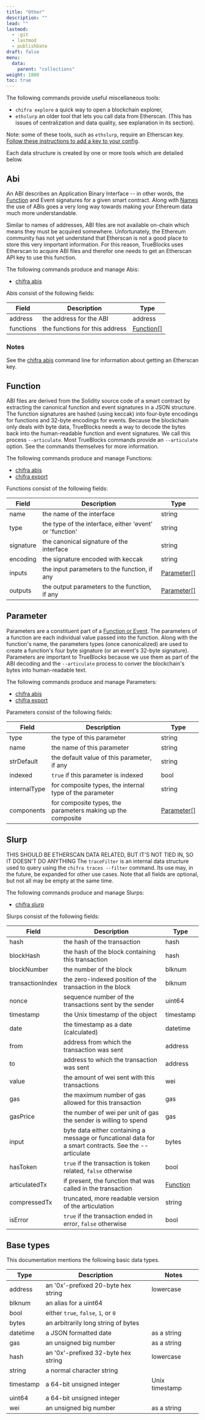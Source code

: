 ```yaml
---
title: "Other"
description: ""
lead: ""
lastmod:
  - :git
  - lastmod
  - publishDate
draft: false
menu:
  data:
    parent: "collections"
weight: 1800
toc: true
---
```


<!-- markdownlint-disable MD033 MD036 MD041 -->
The following commands provide useful miscellaneous tools:

- `chifra explore` a quick way to open a blockchain explorer,
- `ethslurp` an older tool that lets you call data from Etherscan. (This has issues of centralization and data quality, see explanation in its section).

Note: some of these tools, such as `ethslurp`, require an Etherscan key. [Follow these instructions
to add a key to your config](/docs/install/install-core/#3-update-the-configs-for-your-rpc-and-api-keys).

Each data structure is created by one or more tools which are detailed below.

## Abi

<!-- markdownlint-disable MD033 MD036 MD041 -->
An ABI describes an Application Binary Interface -- in other words, the [Function](/data-model/other/#function)
and Event signatures for a given smart contract. Along with [Names](/data-model/accounts/#names) the
use of ABIs goes a very long way towards making your Ethereum data much more understandable.

Similar to names of addresses, ABI files are not available on-chain which means they must be
acquired somewhere. Unfortunately, the Ethereum community has not yet understand that Etherscan
is not a good place to store this very important information. For this reason, TrueBlocks uses
Etherscan to acquire ABI files and therefor one needs to get an Etherscan API key to use this
function.

The following commands produce and manage Abis:

- [chifra abis](/chifra/accounts/#chifra-abis)

Abis consist of the following fields:

| Field     | Description                    | Type                                      |
| --------- | ------------------------------ | ----------------------------------------- |
| address   | the address for the ABI        | address                                   |
| functions | the functions for this address | [Function[]](/data-model/other/#function) |

### Notes

<!-- markdownlint-disable MD041 -->
See the [chifra abis](/chifra/accounts/#chifra-abis) command line for information about getting an Etherscan key.

## Function

<!-- markdownlint-disable MD033 MD036 MD041 -->
ABI files are derived from the Solidity source code of a smart contract by extracting the canonical
function and event signatures in a JSON structure. The function signatures are hashed (using
keccak) into four-byte encodings for functions and 32-byte encodings for events. Because the
blockchain only deals with byte data, TrueBlocks needs a way to decode the bytes back into the
human-readable function and event signatures. We call this process `--articulate`. Most TrueBlocks
commands provide an `--articulate` option. See the commands themselves for more information.

The following commands produce and manage Functions:

- [chifra abis](/chifra/accounts/#chifra-abis)
- [chifra export](/chifra/accounts/#chifra-export)

Functions consist of the following fields:

| Field     | Description                                             | Type                                        |
| --------- | ------------------------------------------------------- | ------------------------------------------- |
| name      | the name of the interface                               | string                                      |
| type      | the type of the interface, either 'event' or 'function' | string                                      |
| signature | the canonical signature of the interface                | string                                      |
| encoding  | the signature encoded with keccak                       | string                                      |
| inputs    | the input parameters to the function, if any            | [Parameter[]](/data-model/other/#parameter) |
| outputs   | the output parameters to the function, if any           | [Parameter[]](/data-model/other/#parameter) |

## Parameter

<!-- markdownlint-disable MD033 MD036 MD041 -->
Parameters are a constituent part of a [Function or Event](/data-model/accounts/#function). The
parameters of a function are each individual value passed into the function. Along with the
function's name, the parameters types (once canonicalized) are used to create a function's four
byte signature (or an event's 32-byte signature). Parameters are important to TrueBlocks because
we use them as part of the ABI decoding and the `--articulate` process to conver the blockchain's
bytes into human-readable text.

The following commands produce and manage Parameters:

- [chifra abis](/chifra/accounts/#chifra-abis)
- [chifra export](/chifra/accounts/#chifra-export)

Parameters consist of the following fields:

| Field        | Description                                                 | Type                                        |
| ------------ | ----------------------------------------------------------- | ------------------------------------------- |
| type         | the type of this parameter                                  | string                                      |
| name         | the name of this parameter                                  | string                                      |
| strDefault   | the default value of this parameter, if any                 | string                                      |
| indexed      | `true` if this parameter is indexed                         | bool                                        |
| internalType | for composite types, the internal type of the parameter     | string                                      |
| components   | for composite types, the parameters making up the composite | [Parameter[]](/data-model/other/#parameter) |

## Slurp

<!-- markdownlint-disable MD033 MD036 MD041 -->
THIS SHOULD BE ETHERSCAN DATA RELATED, BUT IT'S NOT TIED IN, SO IT DOESN'T DO ANYTHING
The `traceFilter` is an internal data structure used to query using the `chifra traces --filter` command. Its use may, in the future, be expanded for other use cases. Note that all fields are optional, but not all may be empty at the same time.

The following commands produce and manage Slurps:

- [chifra slurp](/chifra/other/#chifra-slurp)

Slurps consist of the following fields:

| Field            | Description                                                                                           | Type                                    |
| ---------------- | ----------------------------------------------------------------------------------------------------- | --------------------------------------- |
| hash             | the hash of the transaction                                                                           | hash                                    |
| blockHash        | the hash of the block containing this transaction                                                     | hash                                    |
| blockNumber      | the number of the block                                                                               | blknum                                  |
| transactionIndex | the zero-indexed position of the transaction in the block                                             | blknum                                  |
| nonce            | sequence number of the transactions sent by the sender                                                | uint64                                  |
| timestamp        | the Unix timestamp of the object                                                                      | timestamp                               |
| date             | the timestamp as a date (calculated)                                                                  | datetime                                |
| from             | address from which the transaction was sent                                                           | address                                 |
| to               | address to which the transaction was sent                                                             | address                                 |
| value            | the amount of wei sent with this transactions                                                         | wei                                     |
| gas              | the maximum number of gas allowed for this transaction                                                | gas                                     |
| gasPrice         | the number of wei per unit of gas the sender is willing to spend                                      | gas                                     |
| input            | byte data either containing a message or funcational data for a smart contracts. See the --articulate | bytes                                   |
| hasToken         | `true` if the transaction is token related, `false` otherwise                                         | bool                                    |
| articulatedTx    | if present, the function that was called in the transaction                                           | [Function](/data-model/other/#function) |
| compressedTx     | truncated, more readable version of the articulation                                                  | string                                  |
| isError          | `true` if the transaction ended in error, `false` otherwise                                           | bool                                    |

## Base types

This documentation mentions the following basic data types.

| Type      | Description                         | Notes          |
| --------- | ----------------------------------- | -------------- |
| address   | an '0x'-prefixed 20-byte hex string | lowercase      |
| blknum    | an alias for a uint64               |                |
| bool      | either `true`, `false`, `1`, or `0` |                |
| bytes     | an arbitrarily long string of bytes |                |
| datetime  | a JSON formatted date               | as a string    |
| gas       | an unsigned big number              | as a string    |
| hash      | an '0x'-prefixed 32-byte hex string | lowercase      |
| string    | a normal character string           |                |
| timestamp | a 64-bit unsigned integer           | Unix timestamp |
| uint64    | a 64-bit unsigned integer           |                |
| wei       | an unsigned big number              | as a string    |
